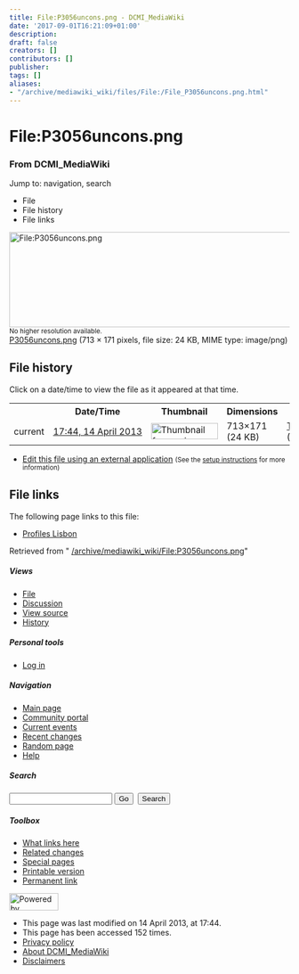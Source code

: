 ```yaml
---
title: File:P3056uncons.png - DCMI_MediaWiki
date: '2017-09-01T16:21:09+01:00'
description: 
draft: false
creators: []
contributors: []
publisher: 
tags: []
aliases:
- "/archive/mediawiki_wiki/files/File:/File_P3056uncons.png.html"
---
```


<a id="top"></a>
# File:P3056uncons.png

### From DCMI\_MediaWiki

Jump to: navigation, search
<!-- start content -->
- File
- File history
- File links

 [<img alt="File:P3056uncons.png" src="/images/e/e7/P3056uncons.png" width="713" height="171">](/archive/mediawiki_wiki/files/P3056uncons.png)  
<small>No higher resolution available.</small>  
 [P3056uncons.png](/images/e/e7/P3056uncons.png)‎ (713 × 171 pixels, file size: 24 KB, MIME type: image/png)
<!-- 
NewPP limit report
Preprocessor node count: 0/1000000
Post-expand include size: 0/2097152 bytes
Template argument size: 0/2097152 bytes
Expensive parser function count: 0/100
-->
## File history

Click on a date/time to view the file as it appeared at that time.

<table class="wikitable filehistory">
  <tr>
    <td></td>
    <th>Date/Time</th>
    <th>Thumbnail</th>
    <th>Dimensions</th>
    <th>User</th>
    <th>Comment</th>
  </tr>
  <tr>
    <td>current</td>
    <td class="filehistory-selected" style="white-space: nowrap;"><a href="/archive/mediawiki_wiki/files/P3056uncons.png">17:44, 14 April 2013</a></td>
    <td><a href="/images/e/e7/P3056uncons.png"><img alt="Thumbnail for version as of 17:44, 14 April 2013" src="/images/e/e7/P3056uncons.png" width="120" height="29"></a></td>
    <td>713×171 <span style="white-space: nowrap;">(24 KB)</span>
    </td>
    <td>
      <a href="/index.php/User:TomBaker" title="User:TomBaker" class="mw-userlink">TomBaker</a> <span style="white-space: nowrap;"> <span class="mw-usertoollinks">(<a href="/index.php?title=User_talk:TomBaker&amp;action=edit&amp;redlink=1" class="new" title="User talk:TomBaker (page does not exist)">Talk</a> | <a href="/index.php/Special:Contributions/TomBaker" title="Special:Contributions/TomBaker">contribs</a>)</span></span>
    </td>
    <td></td>
  </tr>
</table>

  

- [Edit this file using an external application](/index.php?title=File:P3056uncons.png&action=edit&externaledit=true&mode=file "File:P3056uncons.png") <small>(See the <a href="http://www.mediawiki.org/wiki/Manual:External_editors" class="external text" rel="nofollow">setup instructions</a> for more information)</small>

## File links

The following page links to this file:

- [Profiles Lisbon](/index.php/Profiles_Lisbon "Profiles Lisbon")

Retrieved from " [/archive/mediawiki_wiki/File:P3056uncons.png](/archive/mediawiki_wiki/files/File:/File:P3056uncons.png.html)"

<!-- end content -->

##### Views

- [File](/archive/mediawiki_wiki/files/File:/File:P3056uncons.png.html "View the file page [c]")
- [Discussion](/index.php?title=File_talk:P3056uncons.png&action=edit&redlink=1 "Discussion about the content page [t]")
- [View source](/index.php?title=File:P3056uncons.png&action=edit "This page is protected.
You can view its source [e]")
- [History](/index.php?title=File:P3056uncons.png&action=history "Past revisions of this page [h]")

##### Personal tools

- [Log in](/index.php?title=Special:UserLogin&returnto=File:P3056uncons.png "You are encouraged to log in; however, it is not mandatory [o]")

<script type="text/javascript"> if (window.isMSIE55) fixalpha(); </script>

##### Navigation

- [Main page](/index.php/Main_Page "Visit the main page [z]")
- [Community portal](/index.php/DCMI_MediaWiki:Community_portal "About the project, what you can do, where to find things")
- [Current events](/index.php/DCMI_MediaWiki:Current_events "Find background information on current events")
- [Recent changes](/index.php/Special:RecentChanges "The list of recent changes in the wiki [r]")
- [Random page](/index.php/Special:Random "Load a random page [x]")
- [Help](/index.php/Help:Contents "The place to find out")

##### <label for="searchInput">Search</label>

<form action="/index.php" id="searchform">
				<input type="hidden" name="title" value="Special:Search">
				<input id="searchInput" title="Search DCMI_MediaWiki" accesskey="f" type="search" name="search">
				<input type="submit" name="go" class="searchButton" id="searchGoButton" value="Go" title="Go to a page with this exact name if exists"> 
				<input type="submit" name="fulltext" class="searchButton" id="mw-searchButton" value="Search" title="Search the pages for this text">
			</form>

##### Toolbox

- [What links here](/index.php/Special:WhatLinksHere/File:P3056uncons.png "List of all wiki pages that link here [j]")
- [Related changes](/index.php/Special:RecentChangesLinked/File:P3056uncons.png "Recent changes in pages linked from this page [k]")
- [Special pages](/index.php/Special:SpecialPages "List of all special pages [q]")
- [Printable version](/index.php?title=File:P3056uncons.png&printable=yes "Printable version of this page [p]")
- [Permanent link](/index.php?title=File:P3056uncons.png&oldid=4830 "Permanent link to this revision of the page")

<!-- end of the left (by default at least) column -->

 [<img src="/skins/common/images/poweredby_mediawiki_88x31.png" height="31" width="88" alt="Powered by MediaWiki">](http://www.mediawiki.org/)

- This page was last modified on 14 April 2013, at 17:44.
- This page has been accessed 152 times.
- [Privacy policy](/index.php/DCMI_MediaWiki:Privacy_policy "DCMI MediaWiki:Privacy policy")
- [About DCMI\_MediaWiki](/index.php/DCMI_MediaWiki:About "DCMI MediaWiki:About")
- [Disclaimers](/index.php/DCMI_MediaWiki:General_disclaimer "DCMI MediaWiki:General disclaimer")

<script>if (window.runOnloadHook) runOnloadHook();</script><!-- Served in 0.541 secs. -->
